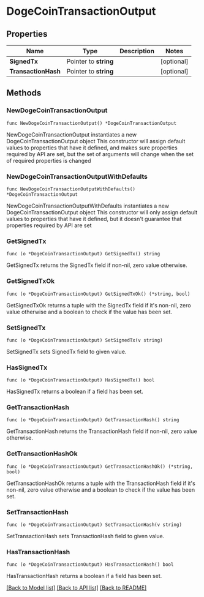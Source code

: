 # DogeCoinTransactionOutput

## Properties

| Name                | Type                  | Description | Notes       |
| ------------------- | --------------------- | ----------- | ----------- |
| **SignedTx**        | Pointer to **string** |             | \[optional] |
| **TransactionHash** | Pointer to **string** |             | \[optional] |

## Methods

### NewDogeCoinTransactionOutput

`func NewDogeCoinTransactionOutput() *DogeCoinTransactionOutput`

NewDogeCoinTransactionOutput instantiates a new DogeCoinTransactionOutput object This constructor will assign default values to properties that have it defined, and makes sure properties required by API are set, but the set of arguments will change when the set of required properties is changed

### NewDogeCoinTransactionOutputWithDefaults

`func NewDogeCoinTransactionOutputWithDefaults() *DogeCoinTransactionOutput`

NewDogeCoinTransactionOutputWithDefaults instantiates a new DogeCoinTransactionOutput object This constructor will only assign default values to properties that have it defined, but it doesn't guarantee that properties required by API are set

### GetSignedTx

`func (o *DogeCoinTransactionOutput) GetSignedTx() string`

GetSignedTx returns the SignedTx field if non-nil, zero value otherwise.

### GetSignedTxOk

`func (o *DogeCoinTransactionOutput) GetSignedTxOk() (*string, bool)`

GetSignedTxOk returns a tuple with the SignedTx field if it's non-nil, zero value otherwise and a boolean to check if the value has been set.

### SetSignedTx

`func (o *DogeCoinTransactionOutput) SetSignedTx(v string)`

SetSignedTx sets SignedTx field to given value.

### HasSignedTx

`func (o *DogeCoinTransactionOutput) HasSignedTx() bool`

HasSignedTx returns a boolean if a field has been set.

### GetTransactionHash

`func (o *DogeCoinTransactionOutput) GetTransactionHash() string`

GetTransactionHash returns the TransactionHash field if non-nil, zero value otherwise.

### GetTransactionHashOk

`func (o *DogeCoinTransactionOutput) GetTransactionHashOk() (*string, bool)`

GetTransactionHashOk returns a tuple with the TransactionHash field if it's non-nil, zero value otherwise and a boolean to check if the value has been set.

### SetTransactionHash

`func (o *DogeCoinTransactionOutput) SetTransactionHash(v string)`

SetTransactionHash sets TransactionHash field to given value.

### HasTransactionHash

`func (o *DogeCoinTransactionOutput) HasTransactionHash() bool`

HasTransactionHash returns a boolean if a field has been set.

[\[Back to Model list\]](./#documentation-for-models) [\[Back to API list\]](./#documentation-for-api-endpoints) [\[Back to README\]](./)

